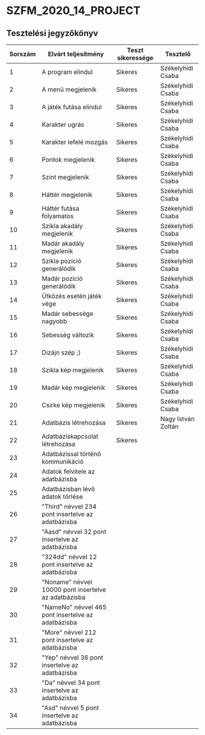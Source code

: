 # SZFM\_2020\_14\_PROJECT

## Tesztelési jegyzőkönyv

Sorszám | Elvárt teljesítmény | Teszt sikeressége | Tesztelő |
| --- | --- | --- | --- |
| 1 | A program elindul | Sikeres | Székelyhídi Csaba |
| 2 | A menü megjelenik | Sikeres | Székelyhídi Csaba |
| 3 | A játék futása elindul | Sikeres | Székelyhídi Csaba |
| 4 | Karakter ugrás | Sikeres | Székelyhídi Csaba |
| 5 | Karakter lefelé mozgás | Sikeres | Székelyhídi Csaba |
| 6 | Pontok megjelenik | Sikeres | Székelyhídi Csaba |
| 7 | Szint megjelenik | Sikeres | Székelyhídi Csaba |
| 8 | Háttér megjelenik | Sikeres | Székelyhídi Csaba |
| 9 | Háttér futása folyamatos | Sikeres | Székelyhídi Csaba |
| 10 | Szikla akadály megjelenik | Sikeres | Székelyhídi Csaba |
| 11 | Madár akadály megjelenik | Sikeres | Székelyhídi Csaba |
| 12 | Szikla pozíció generálódik | Sikeres | Székelyhídi Csaba |
| 13 | Madár pozíció generálódik | Sikeres | Székelyhídi Csaba |
| 14 | Ütközés esetén játék vége | Sikeres | Székelyhídi Csaba |
| 15 | Madár sebessége nagyobb | Sikeres | Székelyhídi Csaba |
| 16 | Sebesség változik | Sikeres | Székelyhídi Csaba |
| 17 | Dizájn szép ;) | Sikeres | Székelyhídi Csaba |
| 18 | Szikla kép megjelenik | Sikeres | Székelyhídi Csaba |
| 19 | Madár kép megjelenik | Sikeres | Székelyhídi Csaba |
| 20 | Csirke kép megjelenik | Sikeres | Székelyhídi Csaba |
| 21 | Adatbázis létrehozása | Sikeres | Nagy István Zoltán |
| 22 | Adatbáziskapcsolat létrehozása | Sikeres |  |
| 23 | Adatbázissal történő kommunikáció |  |  |
| 24 | Adatok felvitele az adatbázisba |  |  |
| 25 | Adatbázisban lévő adatok törlése |  |  |
| 26 | "Third" névvel 234 pont insertelve az adatbázisba |  |  |
| 27 | "Aasd" névvel 32 pont insertelve az adatbázisba |  |  |
| 28 | "324dd" névvel 12 pont insertelve az adatbázisba |  |  |
| 29 | "Noname" névvel 10000 pont insertelve az adatbázisba |  |  |
| 30 | "NameNo" névvel 465 pont insertelve az adatbázisba |  |  |
| 31 | "More" névvel 212 pont insertelve az adatbázisba |  |  |
| 32 | "Yep" névvel 36 pont insertelve az adatbázisba |  |  |
| 33 | "Da" névvel 34 pont insertelve az adatbázisba |  |  |
| 34 | "Asd" névvel 5 pont insertelve az adatbázisba |  |  |